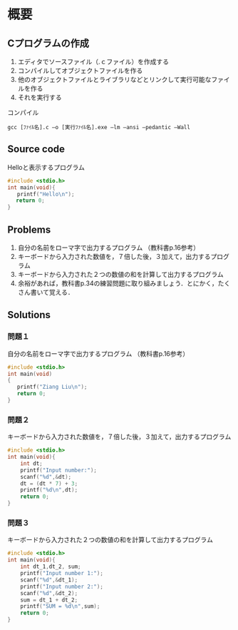 # 概要

## Cプログラムの作成

1. エディタでソースファイル（.ｃファイル）を作成する
2. コンパイルしてオブジェクトファイルを作る
3. 他のオブジェクトファイルとライブラリなどとリンクして実行可能なファイルを作る
4. それを実行する

コンパイル&#x20;

`gcc [ﾌｧｲﾙ名].c –o [実行ﾌｧｲﾙ名].exe –lm –ansi –pedantic –Wall`

## Source code

Helloと表示するプログラム

```c
#include <stdio.h>
int main(void){
   printf("Hello\n");
　 return 0;
} 
```

## Problems

1. 自分の名前をローマ字で出力するプログラム （教科書p.16参考）
2. キーボードから入力された数値を，７倍した後，３加えて，出力するプログラム
3. キーボードから入力された２つの数値の和を計算して出力するプログラム
4. 余裕があれば，教科書p.34の練習問題に取り組みましょう．とにかく，たくさん書いて覚える．

## Solutions

### 問題１

自分の名前をローマ字で出力するプログラム （教科書p.16参考）

```c
#include <stdio.h>
int main(void)
{
   printf("Ziang Liu\n");
   return 0;
}
```

### 問題２

キーボードから入力された数値を，７倍した後，３加えて，出力するプログラム

```c
#include <stdio.h>
int main(void){
	int dt;
	printf("Input number:");
	scanf("%d",&dt);
	dt = (dt * 7) + 3;
	printf("%d\n",dt);
	return 0;
}
```

### 問題３

キーボードから入力された２つの数値の和を計算して出力するプログラム

```c
#include <stdio.h>
int main(void){
	int dt_1,dt_2, sum;
	printf("Input number 1:");
	scanf("%d",&dt_1);
	printf("Input number 2:");
	scanf("%d",&dt_2);
	sum = dt_1 + dt_2;
	printf("SUM = %d\n",sum);
	return 0;
}
```
